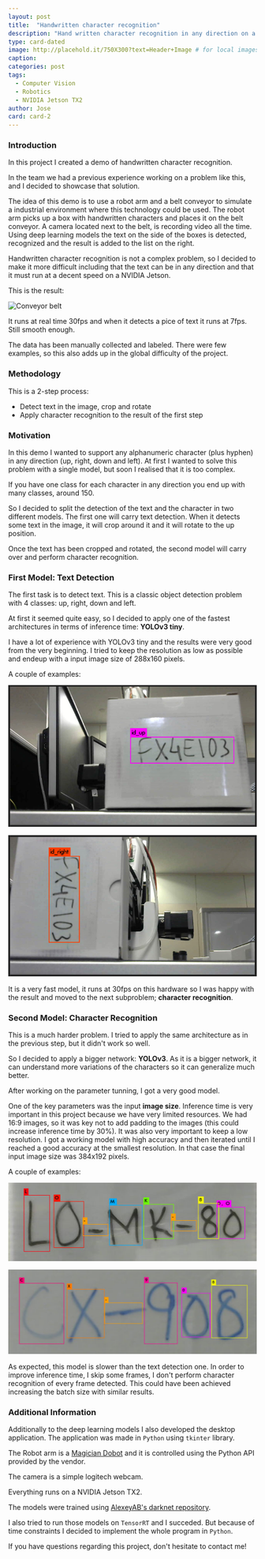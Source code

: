 ```yaml
---
layout: post
title:  "Handwritten character recognition"
description: "Hand written character recognition in any direction on a conveyor belt."
type: card-dated
image: http://placehold.it/750X300?text=Header+Image # for local images, place in /assets/img/posts/
caption: 
categories: post
tags: 
  - Computer Vision
  - Robotics
  - NVIDIA Jetson TX2
author: Jose
card: card-2
---
```



### Introduction

In this project I created a demo of handwritten character recognition.

In the team we had a previous experience working on a problem like this, and I decided to showcase
that solution.

The idea of this demo is to use a robot arm and a belt conveyor to simulate a industrial environment where 
this technology could be used. The robot arm picks up a box with handwritten characters and places it on the belt conveyor.
A camera located next to the belt, is recording video all the time. Using deep learning models the text on the side
of the boxes is detected, recognized and the result is added to the list on the right.

Handwritten character recognition is not a complex problem, so I decided to make it more
difficult including that the text can be in any direction and that it must run at a decent speed on a 
NVIDIA Jetson.

This is the result:

![Conveyor belt](/assets/img/posts/belt.gif)

It runs at real time 30fps and when it detects a pice of text it runs at 7fps. Still smooth enough.

The data has been manually collected and labeled. 
There were few examples, so this also adds up in the global difficulty of the project.

### Methodology

This is a 2-step process:

* Detect text in the image, crop and rotate
* Apply character recognition to the result of the first step

### Motivation

In this demo I wanted to support any alphanumeric character (plus hyphen) in any direction (up, right, down and left).
At first I wanted to solve this problem with a single model, but soon I realised that it is too complex.

If you have one class for each character in any direction you end up with many classes, around 150.

So I decided to split the detection of the text and the character in two different models.
The first one will carry text detection. When it detects some text in the image, it will crop around it 
and it will rotate to the up position.

Once the text has been cropped and rotated, the second model will carry over and perform character recognition.

### First Model: Text Detection

The first task is to detect text. This is a classic object detection problem with 4 classes: up, right, down and left.

At first it seemed quite easy, so I decided to apply one of the fastest architectures in terms of inference time: **YOLOv3 tiny**.

I have a lot of experience with YOLOv3 tiny and the results were very good from the very beginning. 
I tried to keep the resolution as low as possible and endeup with a input image size of 288x160 pixels.

A couple of examples:

![Conveyor belt text detection ex1](/assets/img/posts/belt_conveyor/belt_text1.png)

![Conveyor belt text detection ex2](/assets/img/posts/belt_conveyor/belt_text2.png)

It is a very fast model, it runs at 30fps on this hardware 
so I was happy with the result and moved to the next subproblem; **character recognition**.

### Second Model: Character Recognition

This is a much harder problem. 
I tried to apply the same architecture as in the previous step, but it didn't work so well.

So I decided to apply a bigger network: **YOLOv3**. As it is a bigger network, it can understand more variations of 
the characters so it can generalize much better.

After working on the parameter tunning, I got a very good model. 

One of the key parameters was the input **image size**. Inference time is very important in this project because we have 
very limited resources. We had 16:9 images, so it was key not to add padding to the images 
(this could increase inference time by 30%). It was also very important to keep a low resolution. 
I got a working model with high accuracy and then iterated until I reached a good accuracy at the smallest resolution.
In that case the final input image size was 384x192 pixels.

A couple of examples:

![Conveyor belt character recognition ex1](/assets/img/posts/belt_conveyor/belt_char1.png)

![Conveyor belt character recognition ex2](/assets/img/posts/belt_conveyor/belt_char2.png)

As expected, this model is slower than the text detection one.
In order to improve inference time, I skip some frames, I don't perform character 
recognition of every frame detected. This could have been achieved increasing the batch size with similar results.

### Additional Information

Additionally to the deep learning models I also developed the desktop application.
The application was made in `Python` using `tkinter` library.

The Robot arm is a [Magician Dobot](https://www.dobot.cc/dobot-magician/product-overview.html) and it is controlled using the Python API provided by the vendor.

The camera is a simple logitech webcam. 

Everything runs on a NVIDIA Jetson TX2.

The models were trained using [AlexeyAB's darknet repository](https://github.com/AlexeyAB/darknet).

I also tried to run those models on `TensorRT` and I succeded. But because of time constraints I decided to 
implement the whole program in `Python`.

If you have questions regarding this project, don't hesitate to contact me!
